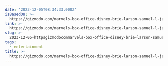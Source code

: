 ```yaml
---
date: '2023-12-05T08:34:33.000Z'
isBasedOn: >-
  https://gizmodo.com/marvels-box-office-disney-brie-larson-samuel-l-jackson-1851071602
link: >-
  https://gizmodo.com/marvels-box-office-disney-brie-larson-samuel-l-jackson-1851071602
slug: >-
  2023-12-05-httpsgizmodocommarvels-box-office-disney-brie-larson-samuel-l-jackson-1851071602
tags:
  - entertainment
title: >-
  https://gizmodo.com/marvels-box-office-disney-brie-larson-samuel-l-jackson-1851071602
---
```


